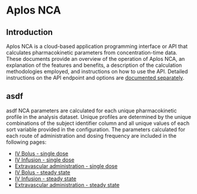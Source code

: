 # Aplos NCA

## Introduction
Aplos NCA is a cloud-based application programming interface or API that calculates pharmacokinetic parameters from concentration-time data. These documents provide an overview of the operation of Aplos NCA, an explanation of the features and benefits, a description of the calculation methodologies employed, and instructions on how to use the API. Detailed instructions on the API endpoint and options are [documented separately](/docs/api/).

## asdf
asdf
NCA parameters are calculated for each unique pharmacokinetic profile in the analysis dataset. Unique profiles are determined by the unique combinations of the subject identifier column and all unique values of each sort variable provided in the configuration. The parameters calculated for each route of administration and dosing frequency are included in the following pages:

- [IV Bolus - single dose](IVBolusSingleDose.md)
- [IV Infusion - single dose](IVInfusionSingleDose.md)
- [Extravascular administration - single dose](ExtravascularSingleDose.md)
- [IV Bolus - steady state](IVBolusSteadyState.md)
- [IV Infusion - steady state](IVInfusionSteadyState.md)
- [Extravascular administration - steady state](ExtravascularSteadyState.md)